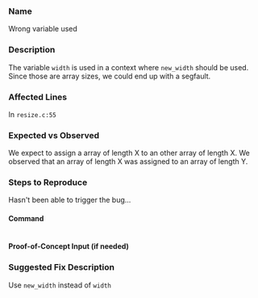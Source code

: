 
### Name
Wrong variable used

### Description

The variable `width` is used in a context where `new_width` should be used. Since those are array sizes, we could end up with a segfault.

### Affected Lines
In `resize.c:55`

### Expected vs Observed
We expect to assign a array of length X to an other array of length X. We observed that an array of length X was assigned to an array of length Y.

### Steps to Reproduce

Hasn't been able to trigger the bug...

#### Command

```
```
#### Proof-of-Concept Input (if needed)


### Suggested Fix Description
Use `new_width` instead of `width`